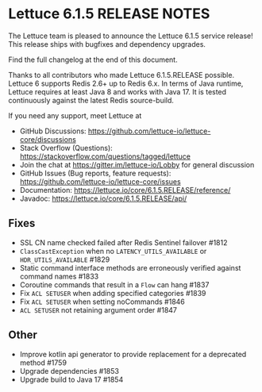 Lettuce 6.1.5 RELEASE NOTES
==============================

The Lettuce team is pleased to announce the Lettuce 6.1.5 service release!
This release ships with bugfixes and dependency upgrades.

Find the full changelog at the end of this document.

Thanks to all contributors who made Lettuce 6.1.5.RELEASE possible. Lettuce 6 supports
Redis 2.6+ up to Redis 6.x. In terms of Java runtime, Lettuce requires at least Java 8 and
works with Java 17. It is tested continuously against the latest Redis source-build.

If you need any support, meet Lettuce at

* GitHub Discussions: https://github.com/lettuce-io/lettuce-core/discussions
* Stack Overflow (Questions): https://stackoverflow.com/questions/tagged/lettuce
* Join the chat at https://gitter.im/lettuce-io/Lobby for general discussion
* GitHub Issues (Bug reports, feature
  requests): https://github.com/lettuce-io/lettuce-core/issues
* Documentation: https://lettuce.io/core/6.1.5.RELEASE/reference/
* Javadoc: https://lettuce.io/core/6.1.5.RELEASE/api/

Fixes
-----
* SSL CN name checked failed after Redis Sentinel failover #1812
* `ClassCastException` when no `LATENCY_UTILS_AVAILABLE` or `HDR_UTILS_AVAILABLE` #1829
* Static command interface methods are erroneously verified against command names #1833
* Coroutine commands that result in a `Flow` can hang #1837
* Fix `ACL SETUSER` when adding specified categories #1839
* Fix `ACL SETUSER` when setting noCommands #1846
* `ACL SETUSER` not retaining argument order #1847

Other
-----
* Improve kotlin api generator to provide replacement for a deprecated method #1759
* Upgrade dependencies #1853
* Upgrade build to Java 17 #1854
